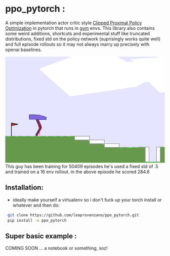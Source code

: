 
# ppo_pytorch :

A simple implementation actor critic style [Clipped Proximal Policy Optimization](https://arxiv.org/abs/1707.06347) in pytorch that runs in [gym](https://gym.openai.com/) envs. This library also contains some weird additions, shortcuts and experimental stuff like  truncated distributions, fixed std on the policy network (suprisingly works quite well) and full episode rollouts so it may not always marry up precisely with openai baselines. 


![gif](gifs/hardcore_runner2.gif "gif")
This guy has been training for 50409 episodes he's used a fixed std of .5 and trained on a 16 env rollout. in the above episode he scored 284.6


## Installation:
   
   - ideally make yourself a virtualenv so i don't fuck up your torch install or whatever and then do:

   ```bash
    git clone https://github.com/leaprovenzano/ppo_pytorch.git
    pip install -e ppo_pytorch
   ```


## Super basic example : 

COMING SOON ... a notebook or something, soz!


